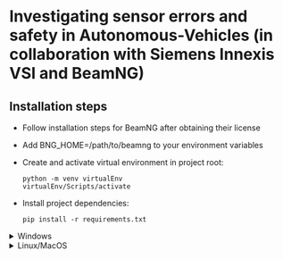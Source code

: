 # Investigating sensor errors and safety in Autonomous-Vehicles (in collaboration with Siemens Innexis VSI and BeamNG)

## Installation steps

- Follow installation steps for BeamNG after obtaining their license
- Add BNG_HOME=/path/to/beamng to your environment variables
- Create and activate virtual environment in project root:

    ```
    python -m venv virtualEnv
    virtualEnv/Scripts/activate
    ```

- Install project dependencies:

    ```
    pip install -r requirements.txt
    ```

<details>
    <summary>Windows</summary>
</details>

<details>
    <summary>Linux/MacOS</summary>
</details>